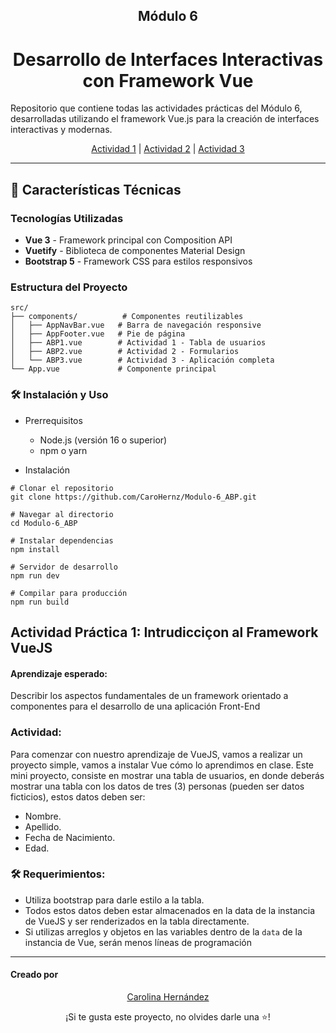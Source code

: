 <h2 align=center > Módulo 6</h2>
<h1 align=center > Desarrollo de Interfaces Interactivas con Framework Vue </h1>

<p>Repositorio que contiene todas las actividades prácticas del Módulo 6, desarrolladas utilizando el framework Vue.js para la creación de interfaces interactivas y modernas.
</p>

<p align="center"> 
  <a href="#actividad1">Actividad 1</a> | 
	<a href="#actividad2">Actividad 2</a> | 
	<a href="#actividad3">Actividad 3</a> 
</p>

-----

## 🚀 Características Técnicas

### Tecnologías Utilizadas
- **Vue 3** - Framework principal con Composition API
- **Vuetify** - Biblioteca de componentes Material Design
- **Bootstrap 5** - Framework CSS para estilos responsivos

### Estructura del Proyecto
```
src/
├── components/          # Componentes reutilizables
│   ├── AppNavBar.vue   # Barra de navegación responsive
│   ├── AppFooter.vue   # Pie de página
│   ├── ABP1.vue        # Actividad 1 - Tabla de usuarios
│   ├── ABP2.vue        # Actividad 2 - Formularios
│   └── ABP3.vue        # Actividad 3 - Aplicación completa
└── App.vue             # Componente principal
```

### 🛠️ Instalación y Uso
- Prerrequisitos
  * Node.js (versión 16 o superior)
  * npm o yarn

- Instalación
```
# Clonar el repositorio
git clone https://github.com/CaroHernz/Modulo-6_ABP.git

# Navegar al directorio
cd Modulo-6_ABP

# Instalar dependencias
npm install

# Servidor de desarrollo
npm run dev

# Compilar para producción
npm run build
```

<a name="actividad1">

## Actividad Práctica 1: Intrudicciçon al Framework VueJS</a>
#### Aprendizaje esperado:
Describir los aspectos fundamentales de un framework orientado a componentes para el desarrollo de una aplicación Front-End

### Actividad: 
Para comenzar con nuestro aprendizaje de VueJS, vamos a realizar un proyecto simple, vamos a instalar Vue cómo lo aprendimos en clase.
Este mini proyecto, consiste en mostrar una tabla de usuarios, en donde deberás mostrar una tabla con los datos de tres (3) personas (pueden ser datos ficticios), estos datos deben ser:

- Nombre.
- Apellido.
- Fecha de Nacimiento.
- Edad.
  
### 🛠️ Requerimientos:
- Utiliza bootstrap para darle estilo a la tabla.
- Todos estos datos deben estar almacenados en la data de la instancia de VueJS y ser renderizados en la tabla directamente.
- Si utilizas arreglos y objetos en las variables dentro de la `data` de la instancia de Vue, serán menos líneas de programación

----
#### Creado por
<p align="center"> 
  <a href="https://github.com/CaroHernz">Carolina Hernández</a>
</p>
<div align="center"> ¡Si te gusta este proyecto, no olvides darle una ⭐! </div>
